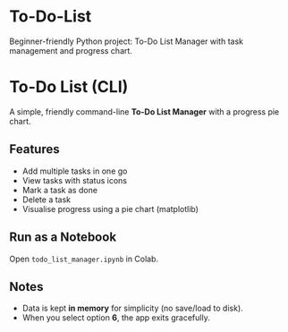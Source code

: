 # To-Do-List
Beginner-friendly Python project: To-Do List Manager with task management and progress chart.


# To-Do List (CLI)

A simple, friendly command-line **To-Do List Manager** with a progress pie chart.

## Features
- Add multiple tasks in one go
- View tasks with status icons
- Mark a task as done
- Delete a task
- Visualise progress using a pie chart (matplotlib)



## Run as a Notebook
Open `todo_list_manager.ipynb` in Colab.



## Notes
- Data is kept **in memory** for simplicity (no save/load to disk).
- When you select option **6**, the app exits gracefully.
